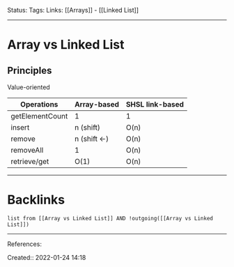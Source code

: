 Status: 
Tags: 
Links: [[Arrays]] - [[Linked List]]
___
# Array vs Linked List
## Principles
Value-oriented

| Operations      | Array-based  | SHSL link-based |
|-----------------|--------------|-----------------|
| getElementCount | 1            | 1               |
| insert          | n (shift)    | O(n)            |
| remove          | n (shift <-) | O(n)            |
| removeAll       | 1            | O(n)            |
| retrieve/get    | O(1)         | O(n)            |
___
# Backlinks
```dataview
list from [[Array vs Linked List]] AND !outgoing([[Array vs Linked List]])
```
___
References:

Created:: 2022-01-24 14:18
